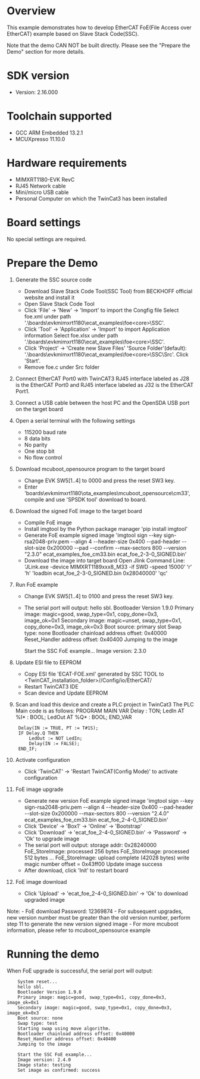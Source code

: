 Overview
========
This example demonstrates how to develop EtherCAT FoE(File Access over EtherCAT) example based on Slave Stack Code(SSC).

Note that the demo CAN NOT be built directly. Please see the "Prepare the Demo" section for more details.



SDK version
===========
- Version: 2.16.000

Toolchain supported
===================
- GCC ARM Embedded  13.2.1
- MCUXpresso  11.10.0

Hardware requirements
=====================
- MIMXRT1180-EVK RevC
- RJ45 Network cable
- Mini/micro USB cable
- Personal Computer on which the TwinCat3 has been installed

Board settings
==============
No special settings are required.

Prepare the Demo
================
1. Generate the SSC source code
	- Download Slave Stack Code Tool(SSC Tool) from BECKHOFF official website and install it
	- Open Slave Stack Code Tool
	- Click 'File' -> 'New' -> 'Import' to import the Congfig file
		Select foe.xml under path '.\boards\evkmimxrt1180\ecat_examples\foe\<core>\SSC'.
	- Click 'Tool' -> 'Application' -> 'Import' to import Application information
		Select foe.xlsx under path '.\boards\evkmimxrt1180\ecat_examples\foe\<core>\SSC'.
	- Click 'Project' -> 'Create new Slave Files'
		'Source Folder'(default): '.\boards\evkmimxrt1180\ecat_examples\foe\<core>\SSC\Src'.
		Click 'Start'.
	- Remove foe.c under Src folder
	
2. Connect EtherCAT Port0 with TwinCAT3
	RJ45 interface labeled as J28 is the EtherCAT Port0 and RJ45 interface labeled as J32 is the EtherCAT Port1.

3. Connect a USB cable between the host PC and the OpenSDA USB port on the target board

4. Open a serial terminal with the following settings
	- 115200 baud rate
	- 8 data bits
 	- No parity
	- One stop bit
	- No flow control

5. Download mcuboot_opensource program to the target board
	- Change EVK SW5[1..4] to 0000 and press the reset SW3 key. 
	- Enter 'boards\evkmimxrt1180\ota_examples\mcuboot_opensource\cm33', compile and use 'SPSDK tool' download to board.

6. Download the signed FoE image to the target board
	- Compile FoE image
	- Install imgtool by the Python package manager
		'pip install imgtool'
	- Generate FoE example signed image
		'imgtool sign --key sign-rsa2048-priv.pem --align 4 --header-size 0x400 --pad-header --slot-size 0x200000 --pad --confirm --max-sectors 800 --version "2.3.0" ecat_examples_foe_cm33.bin ecat_foe_2-3-0_SIGNED.bin'
	- Download the image into target board
		Open Jlink Command Line:
			'JLink.exe -device MIMXRT1189xxx8_M33 -if SWD -speed 15000'
			'r'
			'h'
			'loadbin ecat_foe_2-3-0_SIGNED.bin 0x28040000'
			'qc'

7. Run FoE example
	- Change EVK SW5[1..4] to 0100 and press the reset SW3 key. 
	- The serial port will output:
		hello sbl.
		Bootloader Version 1.9.0
		Primary image: magic=good, swap_type=0x1, copy_done=0x3, image_ok=0x1
		Secondary image: magic=unset, swap_type=0x1, copy_done=0x3, image_ok=0x3
		Boot source: primary slot
		Swap type: none
		Bootloader chainload address offset: 0x40000
		Reset_Handler address offset: 0x40400
		Jumping to the image

		Start the SSC FoE example...
	   	Image version: 2.3.0

8. Update ESI file to EEPROM
	- Copy ESI file 'ECAT-FOE.xml' generated by SSC TOOL to <TwinCAT_installation_folder>/<Version>/Config/io/EtherCAT/
	- Restart TwinCAT3 IDE
	- Scan device and Update EEPROM

9. Scan and load this device and create a PLC project in TwinCat3
	The PLC Main code is as follows:
		PROGRAM MAIN
		VAR 
			Delay : TON;
			LedIn AT %I* : BOOL; 
			LedOut AT %Q* : BOOL;
		END_VAR
		
		Delay(IN := TRUE, PT := T#1S);
		IF Delay.Q THEN
			LedOut := NOT LedIn;
			Delay(IN := FALSE);
		END_IF;
		
10. Activate configuration
	- Click 'TwinCAT' -> 'Restart TwinCAT(Config Mode)' to activate configuration

11. FoE image upgrade
	- Generate new version FoE example signed image
		'imgtool sign --key sign-rsa2048-priv.pem --align 4 --header-size 0x400 --pad-header --slot-size 0x200000 --max-sectors 800 --version "2.4.0" ecat_examples_foe_cm33.bin ecat_foe_2-4-0_SIGNED.bin'
	- Click 'Device' -> 'Box1' -> 'Online' -> 'Bootstrap'
	- Click 'Download' -> 'ecat_foe_2-4-0_SIGNED.bin' -> 'Password' -> 'Ok' to upgrade image
	- The serial port will output:
		storage addr: 0x28240000
		FoE_StoreImage: processed 256 bytes
		FoE_StoreImage: processed 512 bytes
		...
		FoE_StoreImage: upload complete (42028 bytes)
		write magic number offset = 0x43ff00
		Update image success
	- After download, click 'Init' to restart board

12. FoE image download
	- Click 'Upload' -> 'ecat_foe_2-4-0_SIGNED.bin' -> 'Ok' to download upgraded image

Note: 
	- FoE download Password: 12369874
	- For subsequent upgrades, new version number must be greater than the old version number, perform step 11 to generate the new version signed image
	- For more mcuboot information, please refer to mcuboot_opensource example


Running the demo
================
When FoE upgrade is successful, the serial port will output:

		System reset...
		hello sbl.
		Bootloader Version 1.9.0
		Primary image: magic=good, swap_type=0x1, copy_done=0x3, image_ok=0x1
		Secondary image: magic=good, swap_type=0x1, copy_done=0x3, image_ok=0x3
		Boot source: none
		Swap type: test
		Starting swap using move algorithm.
		Bootloader chainload address offset: 0x40000
		Reset_Handler address offset: 0x40400
		Jumping to the image

       	Start the SSC FoE example...
	   	Image version: 2.4.0
		Image state: testing
		Set image as confirmed: success

